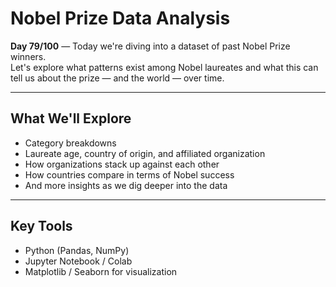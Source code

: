 # Nobel Prize Data Analysis

**Day 79/100** — Today we're diving into a dataset of past Nobel Prize winners.  
Let's explore what patterns exist among Nobel laureates and what this can tell us about the prize — and the world — over time.

---

## What We'll Explore

- Category breakdowns
- Laureate age, country of origin, and affiliated organization
- How organizations stack up against each other
- How countries compare in terms of Nobel success
- And more insights as we dig deeper into the data

---

## Key Tools

- Python (Pandas, NumPy)
- Jupyter Notebook / Colab
- Matplotlib / Seaborn for visualization


